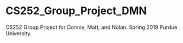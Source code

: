 # CS252_Group_Project_DMN
CS252 Group Project for Donnie, Matt, and Nolan. Spring 2019 Purdue University.
